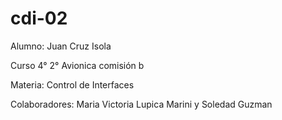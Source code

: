 # cdi-02

Alumno: Juan Cruz Isola

Curso 4° 2° Avionica comisión b

Materia: Control de Interfaces

Colaboradores: Maria Victoria Lupica Marini y Soledad Guzman
